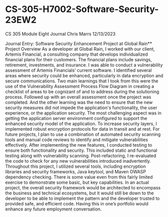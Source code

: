 # CS-305-H7002-Software-Security-23EW2
CS 305 Module Eight Journal
Chris Marrs
12/13/2023

Journal Entry: Software Security Enhancement Project at Global Rain**
Project Overview
As a developer at Global Rain, I worked with our client, Artemis Financial, a consulting company that develops individualized financial plans for their customers. The financial plans include savings, retirement, investments, and insurance.
I was able to conduct a vulnerability assessment of Artemis Financials’ current software. I identified several areas where security could be enhanced, particularly in data encryption and secure communications. 
Two main learnings that I took from this were the use of the Vulnerability Assessment Process Flow Diagram in creating a checklist of areas to be cognizant of and to address during the solutioning process. Followed up with an overall assessment once the project was completed.  And the other learning was the need to ensure that the new security measures did not impede the application's functionality, the user experience, or the application security.  The most challenging aspect was in getting the application server environment configured to support the enhanced security model of the application.
To increase security layers, I implemented robust encryption protocols for data in transit and at rest. For future projects, I plan to use a combination of automated security scanning tools and manual code reviews to identify and mitigate vulnerabilities effectively.
After implementing the new features, I conducted testing to ensure both functionality and security. This included static and functional testing along with vulnerability scanning. Post-refactoring, I re-evaluated the code to check for any new vulnerabilities introduced inadvertently.
Throughout this project, I utilized several tools, including encryption libraries and security frameworks, Java keytool, and Maven OWASP dependency checking.
There is some value even from this fairly limited exercise to demonstrate some basic, but key capabilities.  In an actual project, the overall security framework would be architected to encompass the business and technical ecosystems, but it would still be down to the developer to be able to implement the pattern and the developer trusted to provided safe, and efficient code.  Having this in one’s portfolio would enhance any future employment conversation.


